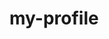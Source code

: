 # my-profile
<!DOCTYPE html>
<html lang="en">
<head>
    <meta charset="UTF-8">
    <meta name="viewport" content="width=device-width, initial-scale=1.0">
    <title>Gayathri B M</title>
    <style>
    .ist{
          height:800px;
          padding: 0px;
          border:0px;
          background-color: #79E0EE;
    }
    .heading{
        text-align: center;
        color:  #2E8A99;
        font-size: 80px;
        font-family: 'Courgette', cursive;
        padding: 0px;
        border:0px;
    }
    #firstgap{
        height:50px;
    }
    #sub{
        font-size: 50px;
        padding: 0px;
        border:0px;
    }
    .pic{
        height:400px;
        display: flex;
        flex-direction: row;
        justify-content: center;
        align-items:center;
        
    }
    #mountain{
       
        height:300px;
        width:800px;
    }
    .iist{
        background-color: white;
    }
    .propic{
        height:300px;
        display:flex;
        justify-content: center;
    }
    #propic{
        padding:75px 100px;
        height:250px;
        border-radius: 50%;
    }
    .hello{
        height:400px;
        display:flex;
        gap:0px;
        justify-content: center;
        flex-direction: column;
        align-items:center;
    }
    #hello{
        height:100px;
        padding-top:70px;
        padding-bottom:0px;
        font-size: 80px;
        font-family: 'Courgette', cursive;
    }
    #para{
        height:200px;
        width:200px;
       border-top: 0px;
       padding-top:0px;
        font-size: 25px;
        text-align: center;
    }
    .achiv{
        display:flex;
        flex-direction: row;
        gap:5px;
        padding-top:50px;
    }
    .row{
       background-color: aquamarine;
       border-radius: 30%;
       text-align: center;
       flex-basis: 700px;
       min-width:300px;
    }
    .head{
         font-size: 35px;
    }
    .line{
        font-size: 20px;
    }
    .iiist{
        display:flex;
        flex-direction: row;
        height:300px;
        gap:5px;
        padding-top:50px;
        justify-content: center;
        align-items: center;
    }
    .row1{
        background-color: aquamarine;
       border-radius: 20%;
       text-align: center;
       flex-basis: 500 px;
    }
    .head1{
         font-size: 25px;
    }
    .foothead{
        height:100px;
        display:flex;
        justify-content: center;
        align-items: center;
    }
    .head3{
        height:30px;
        width:200px;
        background-color: lightblue;
        border: 3px solid black;
        text-align: center;
    }
    .linki{
       
        height:100px;
        display:flex;
        flex-direction: column;
        justify-content: center;
        align-items: center;
    }
    .useflex{
        height:100px;
         display:flex;
         flex-direction: row;
         justify-content: center;
         align-items: center;
    }
    </style>
    <link rel="preconnect" href="https://fonts.googleapis.com">
    <link rel="preconnect" href="https://fonts.gstatic.com" crossorigin>
    <link href="https://fonts.googleapis.com/css2?family=Courgette&display=swap" rel="stylesheet">
    

</head>
<body>
    <div class="ist">
       <div id="firstgap"></div>
       <h1 class="heading" id="heading">I am Gayathri</h1>
       <h2 class="heading" id="sub">a learner.</h2>
       <div class="pic">
           <div> <img id="mountain" src="./mountain2.png" alt="mountain"/> </div>  
       </div>
    </div>
    <div class=" ist iist">
        <div class="propic"> <img id="propic" src="./programmer.jpg" alt="pic"/> </div>
         <div class="hello"> <h2 id="hello">Hello.</h2>
         <p id="para">Am a Electrical Engineering student.studying at Velammal Engineering College.I like to learn new technologies.</p></div>
    </div>
    <div class="achiv">
        <div class="row"><h2 class="head">ACHIVEMENTS</h2><ul class="line"><li>Secured BEST PROJECT AWARD at SRM Institute of Science & Technology.</li><li>Secured Ist PLACE in the topic of “SMART SEALING SYSTEM” in Paper Presentation event at Chennai Institute Of Technology. </li><li>Secured IInd PLACE in Technical Quiz event at Chennai Institute Of Technology.</li></ul></div>
        <div class="row"><h2 class="head">WORKSHOPS & INTERNSHIP</h2><ul class="line"><li>Participated in the workshop on “GRAPHIC DESIGN” at Chennai Institute Of Technology.</li><li>Participated in the workshop on “Introduction to MagNet” Conducted by Velammal Engineering College</li><li>"ELECTRICAL SYSTEM”, during the period of 03.01.2023 to 13.01.2023 at THERMAL POWER STATION-I EXPANSION, NLC INDIA LIMITED, NEYVELI.</li></ul></div>
        <div class="row"><h2 class="head">PROJECTS</h2><ul class="line"><li>Smart Sealing System for Indian Railways-IEDC Project</li><li>Charge Scheduling of Electric Vehicles with Minimum Waiting Time</li></ul></div>
    </div>
    <div class="iiist">
        <div class="row1">
            <h2 class="head1">AREA OF INTEREST</h2>
            <ul class="line">
               <li>Circuit Theory</li>
               <li>Microprocesser and Microcontroller</li>
               <li>Environmental Science</li>
            </ul>
        </div>
        <div class="row1">
            <h2 class="head1">LANGUAGES KNOWN</h2>
            <ul class="line">
                <li>C Programming Language </li>
                <li>HTML</li>
                <li>CSS</li>
                <li>Python</li>
            </ul>
        </div>
    </div>
    <hr />
    <div class="footer">
        <div class="foothead">
            <h2 class="head3">CONTACT ME</h2>
        </div>
        <div class="linki">
            <div><a  href="https://www.linkedin.com/in/gayathri-b-m-3b59b7270/">linkedin</a></div>
            <div class="useflex"><div><h3>Mail Id :</h3></div><div> <p>bmgayathrieee2020@gmail.com</p></div></div>
        </div>

    </div>
      
</body>
</html>
